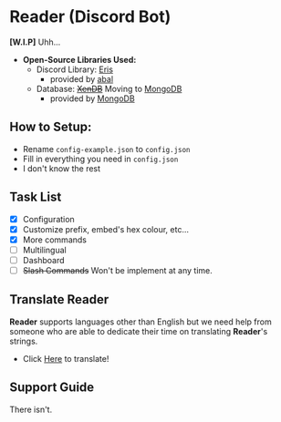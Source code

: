 # Reader (Discord Bot)

**[W.I.P]** Uhh...

- **Open-Source Libraries Used:**
    - Discord Library: [Eris](https://github.com/abalabahaha/eris) 
        - provided by [abal](https://github.com/abalabahaha)
    - Database: ~~[XenDB](https://github.com/NotMarx/xen.db)~~ Moving to [MongoDB](https://github.com/Automattic/mongoose)
        - provided by [MongoDB](https://github.com/mongodb)

    

## How to Setup:

- Rename `config-example.json` to `config.json`
- Fill in everything you need in `config.json`
- I don't know the rest

## Task List

- [x] Configuration
- [x] Customize prefix, embed's hex colour, etc...
- [x] More commands
- [ ] Multilingual
- [ ] Dashboard 
- [ ] ~~Slash Commands~~ Won't be implement at any time.

## Translate Reader

**Reader** supports languages other than English but we need help from someone who are able to dedicate their time on translating **Reader**'s strings.

- Click [Here](https://crowdin.com/project/readerchan) to translate!

## Support Guide

There isn't. 